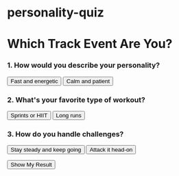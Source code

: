 # personality-quiz
<!DOCTYPE html>
<html lang="en">
<head>
  <meta charset="UTF-8">
  <meta name="viewport" content="width=device-width, initial-scale=1.0">
  <title>Which Track Event Are You?</title>
  <link href="https://cdn.jsdelivr.net/npm/bootstrap@5.3.0/dist/css/bootstrap.min.css" rel="stylesheet">
  <link rel="stylesheet" href="style.css">
</head>
<body class="container py-4">

  <h1 class="text-center mb-4">Which Track Event Are You?</h1>

  <!-- Question 1 -->
  <div class="question-block mb-3">
    <h3>1. How would you describe your personality?</h3>
    <button class="btn btn-outline-primary answer-btn" data-score="3">Fast and energetic</button>
    <button class="btn btn-outline-primary answer-btn" data-score="1">Calm and patient</button>
  </div>

  <!-- Question 2 -->
  <div class="question-block mb-3">
    <h3>2. What's your favorite type of workout?</h3>
    <button class="btn btn-outline-primary answer-btn" data-score="3">Sprints or HIIT</button>
    <button class="btn btn-outline-primary answer-btn" data-score="1">Long runs</button>
  </div>

  <!-- Question 3 -->
  <div class="question-block mb-3">
    <h3>3. How do you handle challenges?</h3>
    <button class="btn btn-outline-primary answer-btn" data-score="1">Stay steady and keep going</button>
    <button class="btn btn-outline-primary answer-btn" data-score="3">Attack it head-on</button>
  </div>

  <!-- Button to show results -->
  <button id="results-btn" class="btn btn-success d-block mx-auto mt-4">Show My Result</button>

  <!-- Where the result will appear -->
  <div id="result-container" class="text-center mt-4 fs-4"></div>

  <script src="script.js"></script>
</body>
</html>
